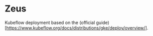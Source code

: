 # Zeus

Kubeflow deployment based on the (official guide)[https://www.kubeflow.org/docs/distributions/gke/deploy/overview/].
